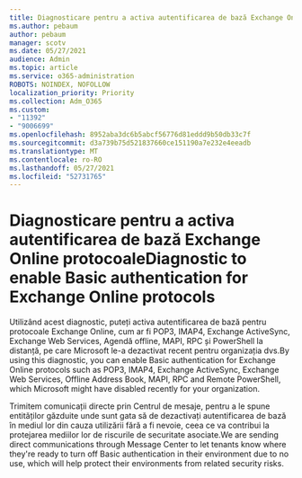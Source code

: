 ```yaml
---
title: Diagnosticare pentru a activa autentificarea de bază Exchange Online protocoale
ms.author: pebaum
author: pebaum
manager: scotv
ms.date: 05/27/2021
audience: Admin
ms.topic: article
ms.service: o365-administration
ROBOTS: NOINDEX, NOFOLLOW
localization_priority: Priority
ms.collection: Adm_O365
ms.custom:
- "11392"
- "9006699"
ms.openlocfilehash: 8952aba3dc6b5abcf56776d81eddd9b50db33c7f
ms.sourcegitcommit: d3a739b75d521837660ce151190a7e232e4eeadb
ms.translationtype: MT
ms.contentlocale: ro-RO
ms.lasthandoff: 05/27/2021
ms.locfileid: "52731765"
---
```

# <a name="diagnostic-to-enable-basic-authentication-for-exchange-online-protocols"></a><span data-ttu-id="432dd-102">Diagnosticare pentru a activa autentificarea de bază Exchange Online protocoale</span><span class="sxs-lookup"><span data-stu-id="432dd-102">Diagnostic to enable Basic authentication for Exchange Online protocols</span></span>

<span data-ttu-id="432dd-103">Utilizând acest diagnostic, puteți activa autentificarea de bază pentru protocoale Exchange Online, cum ar fi POP3, IMAP4, Exchange ActiveSync, Exchange Web Services, Agendă offline, MAPI, RPC și PowerShell la distanță, pe care Microsoft le-a dezactivat recent pentru organizația dvs.</span><span class="sxs-lookup"><span data-stu-id="432dd-103">By using this diagnostic, you can enable Basic authentication for Exchange Online protocols such as POP3, IMAP4, Exchange ActiveSync, Exchange Web Services, Offline Address Book, MAPI, RPC and Remote PowerShell, which Microsoft might have disabled recently for your organization.</span></span> 

<span data-ttu-id="432dd-104">Trimitem comunicații directe prin Centrul de mesaje, pentru a le spune entităților găzduite unde sunt gata să de dezactivați autentificarea de bază în mediul lor din cauza utilizării fără a fi nevoie, ceea ce va contribui la protejarea mediilor lor de riscurile de securitate asociate.</span><span class="sxs-lookup"><span data-stu-id="432dd-104">We are sending direct communications through Message Center to let tenants know where they're ready to turn off Basic authentication in their environment due to no use, which will help protect their environments from related security risks.</span></span>